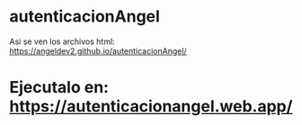 # autenticacionAngel
Asi se ven los archivos html: https://angeldev2.github.io/autenticacionAngel/
# Ejecutalo en: https://autenticacionangel.web.app/
